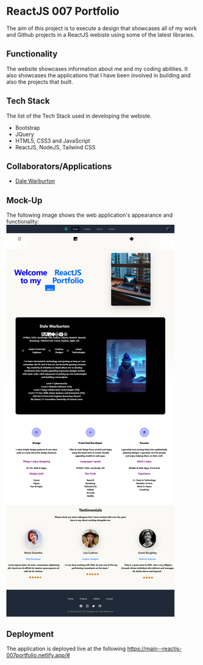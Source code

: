 # ReactJS 007 Portfolio

The aim of this project is to execute a design that showcases all of my work and Github projects in a ReactJS webiste using some of the latest libraries.

## Functionality

The website showcases information about me and my coding abilities. It also showcases the applications that I have been involved in building and also the projects that built.

## Tech Stack

The list of the Tech Stack used in developing the webiste.

* Bootstrap
* JQuery
* HTML5, CSS3 and JavaScript
* ReactJS, NodeJS, Tailwind CSS

## Collaborators/Applications

* [Dale Warburton](https://github.com/Dezmondo7)

## Mock-Up

The following image shows the web application's appearance and functionality: 
![Image of the homepage](<src/images/Screenshot 2024-04-13 at 17-40-19 React 007Portfolio.png>)

## Deployment

The application is deployed live at the following 
https://main--reactjs-007portfolio.netlify.app/# 
